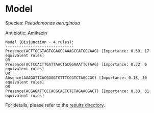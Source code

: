 
# Model

Species: *Pseudomonas aeruginosa*

Antibiotic: Amikacin

```
Model (Disjunction - 4 rules):
------------------------------
Presence(ACTTGCGTAGTGGAGCCAAAGCCATGGCAAG) [Importance: 0.39, 17 equivalent rules]
OR
Presence(ACTCCACTTGATTAACTGCGGAAATTCTAAG) [Importance: 0.32, 6 equivalent rules]
OR
Absence(AAAGGTTCACGGGGTCTTTCCGTCTAGCCGC) [Importance: 0.18, 30 equivalent rules]
OR
Presence(ACGAGATTCCCACGCACTCTCTAGAAGGACT) [Importance: 0.33, 31 equivalent rules]

```

For details, please refer to the [results directory](../../../../../results/scm_b/pseudomonas%20aeruginosa/amikacin/repeat_3/).

